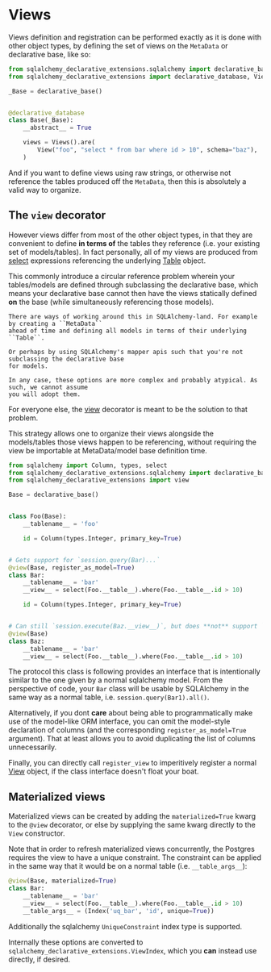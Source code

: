 # Views

Views definition and registration can be performed exactly as it is done with other object
types, by defining the set of views on the `MetaData` or declarative base, like so:

```python
from sqlalchemy_declarative_extensions.sqlalchemy import declarative_base
from sqlalchemy_declarative_extensions import declarative_database, View, Views

_Base = declarative_base()


@declarative_database
class Base(_Base):
    __abstract__ = True

    views = Views().are(
        View("foo", "select * from bar where id > 10", schema="baz"),
    )
```

And if you want to define views using raw strings, or otherwise not reference the tables
produced off the `MetaData`, then this is absolutely a valid way to organize.

## The `view` decorator

However views differ from most of the other object types, in that they are convenient to
define **in terms of** the tables they reference (i.e. your existing set of models/tables).
In fact personally, all of my views are produced from [select](sqlalchemy.sql.expression.select) expressions
referencing the underlying [Table](sqlalchemy.schema.Table) object.

This commonly introduce a circular reference problem wherein your tables/models are defined
through subclassing the declarative base, which means your declarative base cannot then
have the views statically defined **on** the base (while simultaneously referencing those models).

```{note}
There are ways of working around this in SQLAlchemy-land. For example by creating a ``MetaData``
ahead of time and defining all models in terms of their underlying ``Table``.

Or perhaps by using SQLAlchemy's mapper apis such that you're not subclassing the declarative base
for models.

In any case, these options are more complex and probably atypical. As such, we cannot assume
you will adopt them.
```

For everyone else, the [view](sqlalchemy_declarative_extensions.view) decorator is meant to be the
solution to that problem.

This strategy allows one to organize their views alongside the models/tables those
views happen to be referencing, without requiring the view be importable at MetaData/model base
definition time.

```python
from sqlalchemy import Column, types, select
from sqlalchemy_declarative_extensions.sqlalchemy import declarative_base
from sqlalchemy_declarative_extensions import view

Base = declarative_base()


class Foo(Base):
    __tablename__ = 'foo'

    id = Column(types.Integer, primary_key=True)


# Gets support for `session.query(Bar)...`
@view(Base, register_as_model=True)
class Bar:
    __tablename__ = 'bar'
    __view__ = select(Foo.__table__).where(Foo.__table__.id > 10)

    id = Column(types.Integer, primary_key=True)


# Can still `session.execute(Baz.__view__)`, but does **not** support `session.query(Baz)...`
@view(Base)
class Baz:
    __tablename__ = 'bar'
    __view__ = select(Foo.__table__).where(Foo.__table__.id > 10)
```

The protocol this class is following provides an interface that is intentionally similar to the one
given by a normal sqlalchemy model. From the perspective of code, your `Bar` class will be usable
by SQLAlchemy in the same way as a normal table, i.e. `session.query(Bar1).all()`.

Alternatively, if you dont **care** about being able to programmatically make use of the model-like
ORM interface, you can omit the model-style declaration of columns (and the corresponding
``register_as_model=True`` argument). That at least allows you to
avoid duplicating the list of columns unnecessarily.

Finally, you can directly call `register_view` to imperitively register a normal [View](sqlalchemy_declarative_extensions.View)
object, if the class interface doesn't float your boat.

## Materialized views

Materialized views can be created by adding the `materialized=True` kwarg to the `@view` decorator,
or else by supplying the same kwarg directly to the `View` constructor.

Note that in order to refresh materialized views concurrently, the Postgres requires the view to
have a unique constraint. The constraint can be applied in the same way that it would be on a
normal table (i.e. `__table_args__`):

```python
@view(Base, materialized=True)
class Bar:
    __tablename__ = 'bar'
    __view__ = select(Foo.__table__).where(Foo.__table__.id > 10)
    __table_args__ = (Index('uq_bar', 'id', unique=True))
```

Additionally the sqlalchemy ``UniqueConstraint`` index type is supported.

Internally these options are converted to ``sqlalchemy_declarative_extensions.ViewIndex``, which you
**can** instead use directly, if desired.
